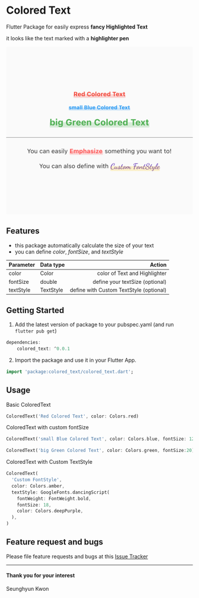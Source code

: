 # Colored Text

Flutter Package for easily express **fancy Highlighted Text**

it looks like the text marked with a **highlighter pen**

![sample image](example/image/colored_text_sample.png)


## Features

- this package automatically calculate the size of your text
- you can define *color*, *fontSize*, and *textStyle*

|Parameter|Data type|Action|
|:-|:-|-:|
|color|Color|color of Text and Highlighter|
|fontSize|double|define your textSize (optional)|
|textStyle|TextStyle|define with Custom TextStyle (optional)|


## Getting Started

1. Add the latest version of package to your pubspec.yaml (and run `flutter pub get`)
   
```dart
dependencies:
    colored_text: ^0.0.1
```

2. Import the package and use it in your Flutter App.

```dart
import 'package:colored_text/colored_text.dart';
```


## Usage

Basic ColoredText
```dart
ColoredText('Red Colored Text', color: Colors.red)
```

ColoredText with custom fontSize
```dart
ColoredText('small Blue Colored Text', color: Colors.blue, fontSize: 12)
```

```dart
ColoredText('big Green Colored Text', color: Colors.green, fontSize:20)
```

ColoredText with Custom TextStyle
```dart
ColoredText(
  'Custom FontStyle',
  color: Colors.amber,
  textStyle: GoogleFonts.dancingScript(
    fontWeight: FontWeight.bold,
    fontSize: 18,
    color: Colors.deepPurple,
  ),
)
```

## Feature request and bugs

Please file feature requests and bugs at this [Issue Tracker](https://github.com/seunghyun-bloom/colored_text/issues)

---

#### Thank you for your interest

Seunghyun Kwon